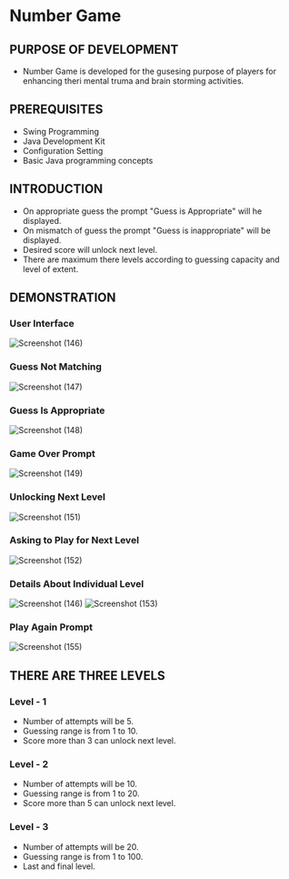 # Number Game
## PURPOSE OF DEVELOPMENT
- Number Game is developed for the gusesing purpose of players for enhancing theri mental truma and brain storming activities.
## PREREQUISITES
- Swing Programming
- Java Development Kit
- Configuration Setting
- Basic Java programming concepts
## INTRODUCTION
- On appropriate guess the prompt "Guess is Appropriate" will he displayed.
- On mismatch of guess the prompt "Guess is inappropriate" will be displayed.
- Desired score will unlock next level.
- There are maximum there levels according to guessing capacity and level of extent.
## DEMONSTRATION 
 ### User Interface
 ![Screenshot (146)](https://github.com/user-attachments/assets/2c480bd2-ba93-4824-8865-1f2aeee61ffb)
 ### Guess Not Matching 
 ![Screenshot (147)](https://github.com/user-attachments/assets/fd156f43-517a-4734-b4b4-9047c2df3cc9)
 ### Guess Is Appropriate
 ![Screenshot (148)](https://github.com/user-attachments/assets/aa7e8fb2-bde4-4917-a6c9-2d52a818ff75)
 ### Game Over Prompt 
 ![Screenshot (149)](https://github.com/user-attachments/assets/440f4b08-12da-4594-9642-465529e11f37)
 ### Unlocking Next Level
 ![Screenshot (151)](https://github.com/user-attachments/assets/6f7053ee-b2c6-4220-a985-6c1451015d84)
 ### Asking to Play for Next Level
 ![Screenshot (152)](https://github.com/user-attachments/assets/48ddcc55-21d4-4396-bd00-147db4b511b9)
 ### Details About Individual Level
 ![Screenshot (146)](https://github.com/user-attachments/assets/e3c96ab1-5e5b-432c-ad8f-824a0d915f26)
 ![Screenshot (153)](https://github.com/user-attachments/assets/5e2a7aa0-58ba-48b7-a027-4a094ee4881d)
 ### Play Again Prompt 
 ![Screenshot (155)](https://github.com/user-attachments/assets/429cb014-195b-4899-98d6-f3e883d8968b)

 ## THERE ARE THREE LEVELS
  ### Level - 1
  - Number of attempts will be 5.
  - Guessing range is from 1 to 10.
  - Score more than 3 can unlock next level.
  ### Level - 2
  - Number of attempts will be 10.
  - Guessing range is from 1 to 20.
  - Score more than 5 can unlock next level.
  ### Level - 3
  - Number of attempts will be 20.
  - Guessing range is from 1 to 100.
  - Last and final level.
